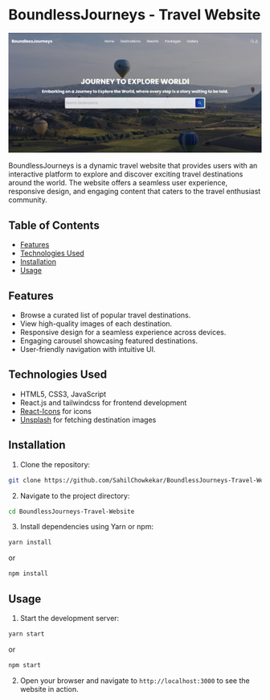 # BoundlessJourneys - Travel Website

![Website Preview](https://github.com/SahilChowkekar/BoundlessJourneys-Travel-Website/blob/master/public/Wesbiste.png)

BoundlessJourneys is a dynamic travel website that provides users with an interactive platform to explore and discover exciting travel destinations around the world. The website offers a seamless user experience, responsive design, and engaging content that caters to the travel enthusiast community.

## Table of Contents
- [Features](#features)
- [Technologies Used](#technologies-used)
- [Installation](#installation)
- [Usage](#usage)


## Features
- Browse a curated list of popular travel destinations.
- View high-quality images of each destination.
- Responsive design for a seamless experience across devices.
- Engaging carousel showcasing featured destinations.
- User-friendly navigation with intuitive UI.

## Technologies Used
- HTML5, CSS3, JavaScript
- React.js and tailwindcss for frontend development
- [React-Icons](https://react-icons.github.io/react-icons/) for icons
- [Unsplash](https://unsplash.com/) for fetching destination images

## Installation
1. Clone the repository: 
```bash
git clone https://github.com/SahilChowkekar/BoundlessJourneys-Travel-Website.git

```

2. Navigate to the project directory:
```bash
cd BoundlessJourneys-Travel-Website
```

3. Install dependencies using Yarn or npm:
```bash
yarn install
```


or
```bash
npm install
```

## Usage
1. Start the development server:
```bash
yarn start
```


or
```bash
npm start
```

2. Open your browser and navigate to `http://localhost:3000` to see the website in action.





